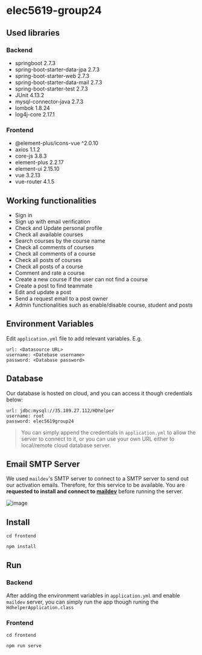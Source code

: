 # elec5619-group24

## Used libraries

### Backend

* springboot 2.7.3
* spring-boot-starter-data-jpa 2.7.3
* spring-boot-starter-web 2.7.3
* spring-boot-starter-data-mail 2.7.3
* spring-boot-starter-test 2.7.3
* JUnit 4.13.2
* mysql-connector-java 2.7.3
* lombok 1.8.24
* log4j-core 2.17.1

### Frontend

* @element-plus/icons-vue ^2.0.10
* axios 1.1.2
* core-js 3.8.3
* element-plus 2.2.17
* element-ui 2.15.10
* vue 3.2.13
* vue-router 4.1.5

## Working functionalities

* Sign in
* Sign up with email verification
* Check and Update personal profile
* Check all available courses
* Search courses by the course name
* Check all comments of courses
* Check all comments of a course 
* Check all posts of courses
* Check all posts of a course
* Comment and rate a course
* Create a new course if the user can not find a course
* Create a post to find teammate
* Edit and update a post
* Send a request email to a post owner
* Admin functionalities such as enable/disable course, student and posts

## Environment Variables
Edit `application.yml` file to add relevant variables. E.g.

```
url: <Datasource URL>
username: <Datebase username>
password: <Database password>
```

## Database

Our database is hosted on cloud, and you can access it though credentials below:

```
url: jdbc:mysql://35.189.27.112/HDhelper
username: root
password: elec5619group24
```

> You can simply append the credentials in `application.yml` to allow the server to connect to it, or you can use your own URL either to local/remote cloud database server.

## Email SMTP Server

We used `maildev`'s SMTP server to connect to a SMTP server to send out our activation emails. Therefore, for this service to be available. You are **requested to install and connect to [maildev](https://github.com/maildev/maildev)** before running the server.

![image](https://user-images.githubusercontent.com/61271027/193802860-d32378da-ac0e-4864-ad7b-7bfe84f2837c.png)

## Install

```shell
cd frontend

npm install
```

## Run

### Backend

After adding the environment variables in `application.yml` and enable `maildev` server, you can simply run the app though runing the `HdhelperApplication.class`

### Frontend

```shell
cd frontend

npm run serve
```
